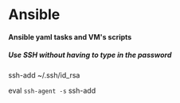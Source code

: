 # Ansible

<h4> Ansible yaml tasks and VM's scripts </h4>


<h5> Use SSH without having to type in the password </h5>

ssh-add ~/.ssh/id_rsa

eval `ssh-agent -s`
ssh-add